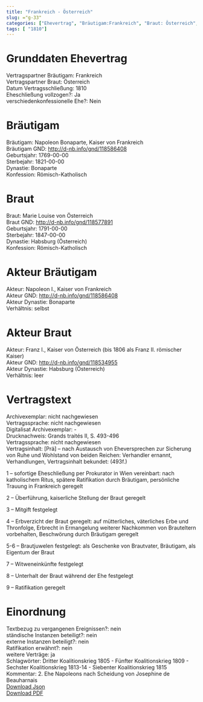 ```yaml
---
title: "Frankreich - Österreich"
slug: ="g-33"
categories: ["Ehevertrag", "Bräutigam:Frankreich", "Braut: Österreich", "Eheschließung vollzogen?:Ja", "verschiedenkonfessionelle Ehe?:Nein", "Dynastie Bräutigam:Bonaparte", "Akteur Bräutigam:Napoleon I., Kaiser von Frankreich", "Akteur Braut:Franz I., Kaiser von Österreich (bis 1806 als Franz II. römischer Kaiser)", "Textbezug?:nein", "Ständisch?:nein", "Ratifikation?:nein", "Sonstiges?:ja", "Bräutigam:Frankreich", "Braut: Österreich"]
tags: [ "1810"]
---
```

<!--more-->

# Grunddaten Ehevertrag

Vertragspartner Bräutigam: Frankreich<br>
Vertragspartner Braut: Österreich<br>
Datum Vertragsschließung: 1810<br>
Eheschließung vollzogen?: Ja<br>
verschiedenkonfessionelle Ehe?: Nein<br>
# Bräutigam

Bräutigam: Napoleon Bonaparte, Kaiser von Frankreich<br>
Bräutigam GND: http://d-nb.info/gnd/118586408<br>
Geburtsjahr: 1769-00-00<br>
Sterbejahr: 1821-00-00<br>
Dynastie: Bonaparte<br>
Konfession: Römisch-Katholisch<br>
# Braut

Braut: Marie Louise von Österreich<br>
Braut GND: http://d-nb.info/gnd/118577891<br>
Geburtsjahr: 1791-00-00<br>
Sterbejahr: 1847-00-00<br>
Dynastie: Habsburg (Österreich)<br>
Konfession: Römisch-Katholisch<br>
# Akteur Bräutigam

Akteur: Napoleon I., Kaiser von Frankreich<br>
Akteur GND: http://d-nb.info/gnd/118586408<br>
Akteur Dynastie: Bonaparte<br>
Verhältnis: selbst<br>
# Akteur Braut

Akteur: Franz I., Kaiser von Österreich (bis 1806 als Franz II. römischer Kaiser)<br>
Akteur GND: http://d-nb.info/gnd/118534955<br>
Akteur Dynastie: Habsburg (Österreich)<br>
Verhältnis: leer<br>
# Vertragstext

Archivexemplar: nicht nachgewiesen<br>
Vertragssprache: nicht nachgewiesen<br>
Digitalisat Archivexemplar: -<br>
Drucknachweis: Grands traités II, S. 493-496<br>
Vertragssprache: nicht nachgewiesen<br>
Vertragsinhalt: [Prä] – nach Austausch von Eheversprechen zur Sicherung von Ruhe und Wohlstand von beiden Reichen: Verhandler ernannt, Verhandlungen, Vertragsinhalt bekundet: (493f.)

1 – sofortige Eheschließung per Prokurator in Wien vereinbart: nach katholischem Ritus, spätere Ratifikation durch Bräutigam, persönliche Trauung in Frankreich geregelt

2 – Überführung, kaiserliche Stellung der Braut geregelt

3 – Mitgift festgelegt

4 – Erbverzicht der Braut geregelt: auf mütterliches, väterliches Erbe und Thronfolge, Erbrecht in Ermangelung weiterer Nachkommen von Brauteltern vorbehalten, Beschwörung durch Bräutigam geregelt

5-6 – Brautjuwelen festgelegt: als Geschenke von Brautvater, Bräutigam, als Eigentum der Braut

7 – Witweneinkünfte festgelegt

8 – Unterhalt der Braut während der Ehe festgelegt

9 – Ratifikation geregelt
<br>
# Einordnung

Textbezug zu vergangenen Ereignissen?: nein<br>
ständische Instanzen beteiligt?: nein<br>
externe Instanzen beteiligt?: nein<br>
Ratifikation erwähnt?: nein<br>
weitere Verträge: ja<br>
Schlagwörter: Dritter Koalitionskrieg 1805 - Fünfter Koalitionskrieg 1809 - Sechster Koalitionskrieg 1813-14 - Siebenter Koalitionskrieg 1815<br>
Kommentar: 2. Ehe Napoleons nach Scheidung von Josephine de Beauharnais<br>
[Download Json](/vertraege/vertrag-33.json)<br>
[Download PDF](/vertraege/v17.pdf)